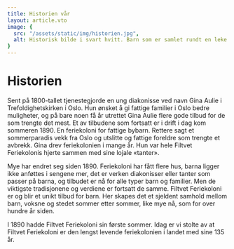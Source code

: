```yaml
---
title: Historien vår
layout: article.vto
image: {
  src: "/assets/static/img/historien.jpg",
  alt: Historisk bilde i svart hvitt. Barn som er samlet rundt en leke.
}
---
```


# Historien

Sent på 1800-tallet tjenestegjorde en ung diakonisse ved navn Gina Aulie i Trefoldighetskirken i Oslo. Hun ønsket å gi fattige familier i Oslo bedre muligheter, og på bare noen få år utrettet Gina Aulie flere gode tilbud for de som trengte det mest. Et av tilbudene som fortsatt er i drift i dag kom sommeren 1890. En feriekoloni for fattige bybarn. Rettere sagt et sommerparadis vekk fra Oslo og utslitte og fattige foreldre som trengte et avbrekk. Gina drev feriekolonien i mange år. Hun var hele Filtvet Feriekolonis hjerte sammen med sine lojale «tanter».

Mye har endret seg siden 1890. Feriekoloni har fått flere hus, barna ligger ikke anføttes i sengene mer, det er verken diakonisser eller tanter som passer på barna, og tilbudet er nå for alle typer barn og familier. Men de viktigste tradisjonene og verdiene er fortsatt de samme. Filtvet Feriekoloni er og blir et unikt tilbud for barn. Her skapes det et sjeldent samhold mellom barn, voksne og stedet sommer etter sommer, like mye nå, som for over hundre år siden.

I 1890 hadde Filtvet Feriekoloni sin første sommer. Idag er vi stolte av at Filtvet Feriekoloni er den lengst levende feriekolonien i landet med sine 135 år.
